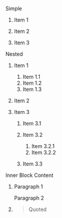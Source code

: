Simple

1.  Item 1

2.  Item 2
3.  Item 3

Nested

1.  Item 1
    
    1.  Item 1\.1
    2.  Item 1\.2
    3.  Item 1\.3
2.  Item 2
3.  Item 3
    
    1.  Item 3\.1
    2.  Item 3\.2
        
        1.  Item 3\.2\.1
        2.  Item 3\.2\.2
    3.  Item 3\.3

Inner Block Content

1.  Paragraph 1
    
    Paragraph 2
2.  > Quoted